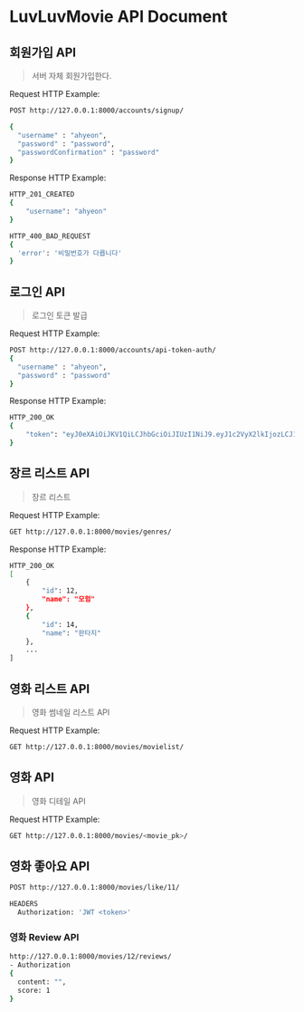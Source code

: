 # LuvLuvMovie API Document

## 회원가입 API
> 서버 자체 회원가입한다.

Request HTTP Example:
```bash
POST http://127.0.0.1:8000/accounts/signup/

{
  "username" : "ahyeon",
  "password" : "password",
  "passwordConfirmation" : "password"
}
```
  
Response HTTP Example:
```bash
HTTP_201_CREATED
{
    "username": "ahyeon"
}
```
  
```bash
HTTP_400_BAD_REQUEST
{
  'error': '비밀번호가 다릅니다'
}
```

  
## 로그인 API
> 로그인 토큰 발급  

Request HTTP Example:
```bash
POST http://127.0.0.1:8000/accounts/api-token-auth/
{
  "username" : "ahyeon",
  "password" : "password"
}
```
  
Response HTTP Example:
```bash
HTTP_200_OK
{
    "token": "eyJ0eXAiOiJKV1QiLCJhbGciOiJIUzI1NiJ9.eyJ1c2VyX2lkIjozLCJ1c2VybmFtZSI6ImFoeWVvbjUiLCJleHAiOjE2MDU3NjIxMzksImVtYWlsIjoiIn0.QIODsLKYI5A4ev_Vgpwj5Dt0BphmtrBpM135HZ4t5Mg"
}
```

## 장르 리스트 API
> 장르 리스트  

Request HTTP Example:
```bash
GET http://127.0.0.1:8000/movies/genres/
```
Response HTTP Example:
```bash
HTTP_200_OK
[
    {
        "id": 12,
        "name": "모험"
    },
    {
        "id": 14,
        "name": "판타지"
    },
    ...
]
```

## 영화 리스트 API
> 영화 썸네일 리스트 API

Request HTTP Example:
```bash
GET http://127.0.0.1:8000/movies/movielist/
```


## 영화 API
> 영화 디테일 API

Request HTTP Example:
```bash
GET http://127.0.0.1:8000/movies/<movie_pk>/
```


## 영화 좋아요 API
```bash
POST http://127.0.0.1:8000/movies/like/11/

HEADERS
  Authorization: 'JWT <token>'
```

### 영화 Review API
```bash
http://127.0.0.1:8000/movies/12/reviews/
- Authorization
{
  content: "",
  score: 1
}
```